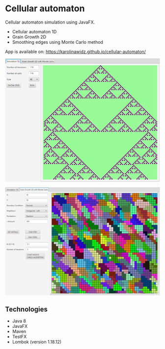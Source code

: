 # Cellular automaton
Cellular automaton simulation using JavaFX. 
- Cellular automaton 1D
- Grain Growth 2D
- Smoothing edges using Monte Carlo method

App is available on: https://karolinawidz.github.io/cellular-automaton/

![CA simulation](./simulation.PNG) 

![CA Grain Growth](./grainGrowth.PNG)


## Technologies
- Java 8
- JavaFX
- Maven
- TestFX
- Lombok (version 1.18.12)

